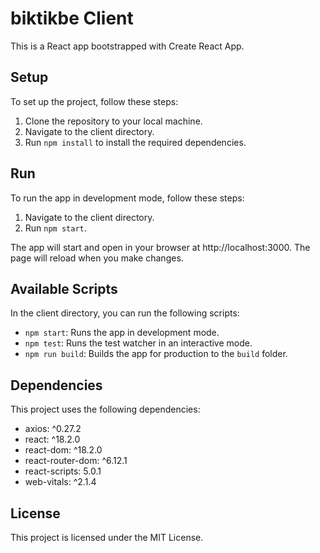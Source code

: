 # biktikbe Client

This is a React app bootstrapped with Create React App.

## Setup

To set up the project, follow these steps:

1. Clone the repository to your local machine.
2. Navigate to the client directory.
3. Run `npm install` to install the required dependencies.

## Run

To run the app in development mode, follow these steps:

1. Navigate to the client directory.
2. Run `npm start`.

The app will start and open in your browser at http://localhost:3000. The page will reload when you make changes.

## Available Scripts

In the client directory, you can run the following scripts:

- `npm start`: Runs the app in development mode.
- `npm test`: Runs the test watcher in an interactive mode.
- `npm run build`: Builds the app for production to the `build` folder.

## Dependencies

This project uses the following dependencies:

- axios: ^0.27.2
- react: ^18.2.0
- react-dom: ^18.2.0
- react-router-dom: ^6.12.1
- react-scripts: 5.0.1
- web-vitals: ^2.1.4

## License

This project is licensed under the MIT License.

